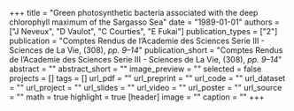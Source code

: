 +++
title = "Green photosynthetic bacteria associated with the deep chlorophyll maximum of the Sargasso Sea"
date = "1989-01-01"
authors = ["J Neveux", "D Vaulot", "C Courties", "E Fukai"]
publication_types = ["2"]
publication = "Comptes Rendus de l’Academie des Sciences Serie III - Sciences de La Vie, (308), _pp. 9–14_"
publication_short = "Comptes Rendus de l’Academie des Sciences Serie III - Sciences de La Vie, (308), _pp. 9–14_"
abstract = ""
abstract_short = ""
image_preview = ""
selected = false
projects = []
tags = []
url_pdf = ""
url_preprint = ""
url_code = ""
url_dataset = ""
url_project = ""
url_slides = ""
url_video = ""
url_poster = ""
url_source = ""
math = true
highlight = true
[header]
image = ""
caption = ""
+++

